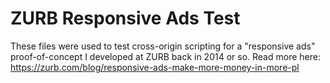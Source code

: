 # ZURB Responsive Ads Test

These files were used to test cross-origin scripting for a "responsive ads" proof-of-concept I developed at ZURB back in 2014 or so. Read more here: <https://zurb.com/blog/responsive-ads-make-more-money-in-more-pl>
